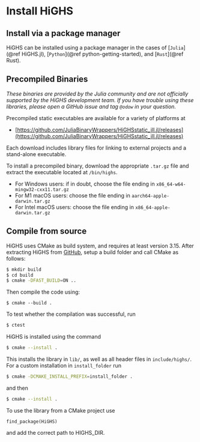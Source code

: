 # Install HiGHS

## Install via a package manager

HiGHS can be installed using a package manager in the cases of
[`Julia`](@ref HiGHS.jl), [`Python`](@ref python-getting-started), and
[`Rust`](@ref Rust).

## Precompiled Binaries

_These binaries are provided by the Julia community and are not officially
supported by the HiGHS development team. If you have trouble using these
libraries, please open a GitHub issue and tag `@odow` in your question._

Precompiled static executables are available for a variety of platforms at

 * [https://github.com/JuliaBinaryWrappers/HiGHSstatic_jll.jl/releases](https://github.com/JuliaBinaryWrappers/HiGHSstatic_jll.jl/releases)

Each download includes library files for linking to external projects and a
stand-alone executable.

To install a precompiled binary, download the appropriate `.tar.gz` file and
extract the executable located at `/bin/highs`.

 * For Windows users: if in doubt, choose the file ending in `x86_64-w64-mingw32-cxx11.tar.gz`
 * For M1 macOS users: choose the file ending in `aarch64-apple-darwin.tar.gz`
 * For Intel macOS users: choose the file ending in `x86_64-apple-darwin.tar.gz`

## Compile from source

HiGHS uses CMake as build system, and requires at least version
3.15. After extracting HiGHS from
[GitHub](https://github.com/ERGO-Code/HiGHS), setup a build folder and
call CMake as follows:

```bash
$ mkdir build
$ cd build
$ cmake -DFAST_BUILD=ON ..
```

Then compile the code using:

```bashs
$ cmake --build .
```

To test whether the compilation was successful, run

```bash
$ ctest
```

HiGHS is installed using the command

```bash
$ cmake --install .
```

This installs the library in `lib/`, as well as all header files in `include/highs/`. For a custom
installation in `install_folder` run

```bash
$ cmake -DCMAKE_INSTALL_PREFIX=install_folder .
```

and then

```bash
$ cmake --install .
```

To use the library from a CMake project use

`find_package(HiGHS)`

and add the correct path to HIGHS_DIR.